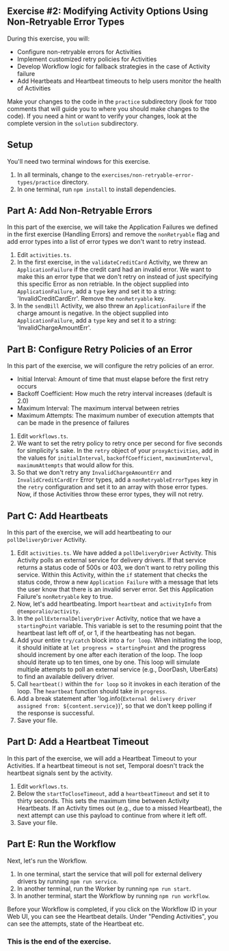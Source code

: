 ## Exercise #2: Modifying Activity Options Using Non-Retryable Error Types

During this exercise, you will:

- Configure non-retryable errors for Activities
- Implement customized retry policies for Activities
- Develop Workflow logic for fallback strategies in the case of Activity failure
- Add Heartbeats and Heartbeat timeouts to help users monitor the health of Activities 

Make your changes to the code in the `practice` subdirectory (look for `TODO` comments that will guide you to where you should make changes to the code). If you need a hint or want to verify your changes, look at the complete version in the `solution` subdirectory.

## Setup

You'll need two terminal windows for this exercise.

1. In all terminals, change to the `exercises/non-retryable-error-types/practice` directory.
2. In one terminal, run `npm install` to install dependencies.

## Part A: Add Non-Retryable Errors

In this part of the exercise, we will take the Application Failures we defined in the first exercise (Handling Errors) and remove the `nonRetryable` flag and add error types into a list of error types we don't want to retry instead.

1. Edit `activities.ts`.
2. In the first exercise, in the `validateCreditCard` Activity, we threw an `ApplicationFailure` if the credit card had an invalid error. We want to make this an error type that we don't retry on instead of just specifying this specific Error as non retriable. In the object supplied into `ApplicationFailure`, add a `type` key and set it to a string: 'InvalidCreditCardErr'. Remove the `nonRetryable` key.
2. In the `sendBill` Activity, we also threw an `ApplicationFailure` if the charge amount is negative. In the object supplied into `ApplicationFailure`, add a `type` key and set it to a string: 'InvalidChargeAmountErr'.

## Part B: Configure Retry Policies of an Error

In this part of the exercise, we will configure the retry policies of an error.

- Initial Interval: Amount of time that must elapse before the first retry occurs
- Backoff Coefficient: How much the retry interval increases (default is 2.0)
- Maximum Interval: The maximum interval between retries
- Maximum Attempts: The maximum number of execution attempts that can be made in the presence of failures

1. Edit `workflows.ts`.
2. We want to set the retry policy to retry once per second for five seconds for simplicity's sake. In the `retry` object of your `proxyActivities`, add in the values for `initialInterval`, `backoffCoefficient`, `maximumInterval`, `maximumAttempts` that would allow for this.
3. So that we don't retry any `InvalidChargeAmountErr` and `InvalidCreditCardErr` Error types, add a `nonRetryableErrorTypes` key in the `retry` configuration and set it to an array with those error types. Now, if those Activities throw these error types, they will not retry.

## Part C: Add Heartbeats

In this part of the exercise, we will add heartbeating to our `pollDeliveryDriver` Activity.

1. Edit `activities.ts`. We have added a `pollDeliveryDriver` Activity. This Activity polls an external service for delivery drivers. If that service returns a status code of 500s or 403, we don't want to retry polling this service. Within this Activity, within the `if` statement that checks the status code, throw a new `Application Failure` with a message that lets the user know that there is an invalid server error. Set this Application Failure's `nonRetryable` key to true.
2. Now, let's add heartbeating. Import `heartbeat` and `activityInfo` from `@temporalio/activity`.
3. In the `pollExternalDeliveryDriver` Activity, notice that we have a `startingPoint` variable. This variable is set to the resuming point that the heartbeat last left off of, or 1, if the heartbeating has not began.
4. Add your entire `try/catch` block into a `for loop`. When initiating the loop, it should initiate at `let progress = startingPoint` and the progress should increment by one after each iteration of the loop. The loop should iterate up to ten times, one by one. This loop will simulate multiple attempts to poll an external service (e.g., DoorDash, UberEats) to find an available delivery driver.
5. Call `heartbeat()` within the `for loop` so it invokes in each iteration of the loop. The `heartbeat` function should take in `progress`.
6. Add a break statement after 'log.info(`External delivery driver assigned from: ${content.service}`)', so that we don't keep polling if the response is successful.
7. Save your file. 

## Part D: Add a Heartbeat Timeout

In this part of the exercise, we will add a Heartbeat Timeout to your Activities. If a heartbeat timeout is not set, Temporal doesn't track the heartbeat signals
sent by the activity. 

1. Edit `workflows.ts`.
2. Below the `startToCloseTimeout`, add a `heartbeatTimeout` and set it to thirty seconds. This sets the maximum time between Activity Heartbeats. If an Activity times out (e.g., due to a missed Heartbeat), the next attempt can use this payload to continue from where it left off.
3. Save your file.

## Part E: Run the Workflow

Next, let's run the Workflow.

1. In one terminal, start the service that will poll for external delivery drivers by running `npm run service`.
2. In another terminal, run the Worker by running `npm run start`.
3. In another terminal, start the Workflow by running `npm run workflow`.

Before your Workflow is completed, if you click on the Workflow ID in your Web UI, you can see the Heartbeat details. Under "Pending Activities", you can see the attempts, state of the Heartbeat etc.

### This is the end of the exercise.
